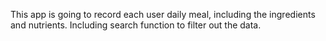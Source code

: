 This app is going to record each user daily meal, including the ingredients and nutrients. Including search function to filter out the data.